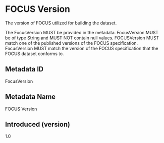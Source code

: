 # FOCUS Version

The version of FOCUS utilized for building the dataset.

The FocusVersion MUST be provided in the metadata. FocusVersion MUST be of type String and MUST NOT contain null values. FOCUSVersion MUST match one of the published versions of the FOCUS specification. FocusVersion MUST match the version of the FOCUS specification that the FOCUS dataset conforms to.

## Metadata ID

FocusVersion

## Metadata Name

FOCUS Version

## Introduced (version)

1.0

